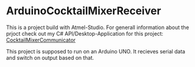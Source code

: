 # ArduinoCocktailMixerReceiver

This is a project build with Atmel-Studio.
For generall information about the prjoct check out my C# API/Desktop-Application for this project: <a href="https://github.com/kahmannf/CocktailMixerCommunicator">CocktailMixerCommunicator</a>

This project is supposed to run on an Arduino UNO. It recieves serial data and switch on output based on that.
